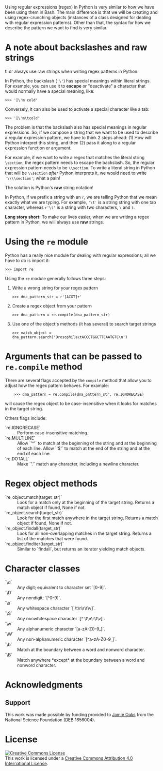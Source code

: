 Using regular expressions (regex) in Python is very similar to how we have been
using them in Bash.
The main difference is that we will be creating and using regex-crunching
objects (instances of a class designed for dealing with regular expression
patterns).
Other than that, the syntax for how we describe the pattern we want to find is
very similar.


# A note about backslashes and raw strings

tl;dr always use raw strings when writing regex patterns in Python.

In Python, the backslash (`'\'`) has special meanings within literal strings.
For example, you can use it to **escape** or "deactivate" a character that
would normally have a special meaning, like:

    >>> 'I\'m cold'

Conversely, it can also be used to activate a special character like a tab:

    >>> 'I\'m\tcold'

The problem is that the backslash also has special meanings in regular
expressions.
So, if we compose a string that we want to be used to describe a regular
expression pattern, we have to think 2 steps ahead: (1) How will Python
interpret this string, and then (2) pass it along to a regular expression
function or argument.

For example, if we want to write a regex that matches the literal string
`\section`, the regex pattern needs to escape the backslash. So, the
regular expression pattern needs to be `\\section`. To write a literal
string in Python that will be `\\section` *after* Python interprets it,
we would need to write `'\\\\section'`; what a pain!

The solution is Python's **raw** string notation!

In Python, if we prefix a string with an `r`, we are telling Python
that we mean exactly what we are typing.
For example, `'\t'` is a string string with one tab character, whereas
`r'\t'` is a string with two characters, `\` and `t`.

**Long story short:** To make our lives easier, when we are writing a regex
pattern in Python, we will always use **raw** strings.


# Using the `re` module

Python has a really nice module for dealing with regular expressions; all we
have to do is import it:

    >>> import re

Using the `re` module generally follows three steps:

1.  Write a wrong string for your regex pattern

        >>> dna_pattern_str = r'[ACGT]+'

2.  Create a regex object from your pattern

        >>> dna_pattern = re.compile(dna_pattern_str)

3.  Use one of the object's methods (it has several) to search target strings

        >>> match_object = dna_pattern.search('Drosophila\tACCCTGGCTTCAATGTC\n')


# Arguments that can be passed to `re.compile` method

There are several flags accepted by the `compile` method that allow you to
adjust how the regex pattern behaves. For example:

        >>> dna_pattern = re.compile(dna_pattern_str, re.IGNORECASE)

will cause the regex object to be case-insensitive when it looks for matches in
the target string.

Others flags include:
<dl>
    <dt>`re.IGNORECASE`</dt>
    <dd>Perform case-insensitive matching.</dd>
    <dt>`re.MULTILINE`</dt>
    <dd>Allow `'^'` to match at the beginning of the string and at the
    beginning of each line.  Allow `'$'` to match at the end of the string and
    at the end of each line.</dd>
    <dt>`re.DOTALL`</dt>
    <dd>Make `'.'` match any character, including a newline character.</dd>
</dl>


# Regex object methods

<dl>
    <dt>`re_object.match(target_str)`</dt>
    <dd>Look for a match only at the beginning of the target string. Returns a
    match object if found, None if not.</dd>
    <dt>`re_object.search(target_str)`</dt>
    <dd>Look for the first match anywhere in the target string. Returns a match
    object if found, None if not.</dd>
    <dt>`re_object.findall(target_str)`</dt>
    <dd>Look for all non-overlapping matches in the target string. Returns a
    list of the matches that were found.</dd>
    <dt>`re_object.finditer(target_str)`</dt>
    <dd>Similar to `findall`, but returns an iterator yielding match objects.</dd>
</dl>

# Character classes

<dl>
    <dt>`\d`</dt>
    <dd>Any digit; equivalent to character set `[0-9]`.</dd>
    <dt>`\D`</dt>
    <dd>Any nondigit; `[^0-9]`.</dd>
    <dt>`\s`</dt>
    <dd>Any whitespace character `[ \t\n\r\f\v]`.</dd>
    <dt>`\S`</dt>
    <dd>Any nonwhitespace character `[^ \t\n\r\f\v]`.</dd>
    <dt>`\w`</dt>
    <dd>Any alphanumeric character `[a-zA-Z0-9_]`.</dd>
    <dt>`\W`</dt>
    <dd>Any non-alphanumeric character `[^a-zA-Z0-9_]`.</dd>
    <dt>`\b`</dt>
    <dd>Match at the boundary between a word and nonword character.</dd>
    <dt>`\B`</dt>
    <dd>Match anywhere *except* at the boundary between a word and nonword
    character.</dd>
</dl>


# Acknowledgments

## Support
This work was made possible by funding provided to [Jamie
Oaks](http://phyletica.org) from the National Science Foundation (DEB 1656004).


# License

<a rel="license" href="http://creativecommons.org/licenses/by/4.0/deed.en_US"><img alt="Creative Commons License" style="border-width:0" src="http://i.creativecommons.org/l/by/4.0/88x31.png" /></a><br />This work is licensed under a <a rel="license" href="http://creativecommons.org/licenses/by/4.0/deed.en_US">Creative Commons Attribution 4.0 International License</a>.
